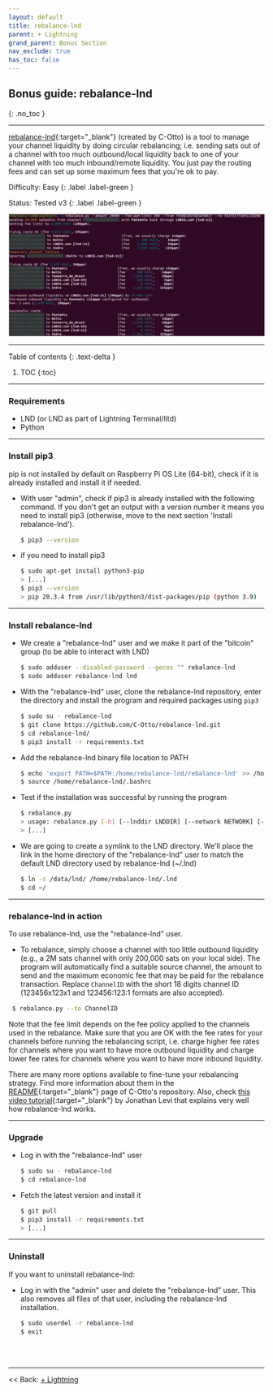 ```yaml
---
layout: default
title: rebalance-lnd
parent: + Lightning
grand_parent: Bonus Section
nav_exclude: true
has_toc: false
---
```


## Bonus guide: rebalance-lnd
{: .no_toc }

---

[rebalance-lnd](https://github.com/C-Otto/rebalance-lnd){:target="_blank"}  (created by C-Otto) is a tool to manage your channel liquidity by doing circular rebalancing; i.e. sending sats out of a channel with too much outbound/local liquidity back to one of your channel with too much inbound/remote liquidity.
You just pay the routing fees and can set up some maximum fees that you're ok to pay.

Difficulty: Easy
{: .label .label-green }

Status: Tested v3
{: .label .label-green }

![rebalance-lnd illustration](../../../images/rebalance-lnd-illustration.png)

---

Table of contents
{: .text-delta }

1. TOC
{:toc}

---

### Requirements

* LND (or LND as part of Lightning Terminal/litd)
* Python

---

### Install pip3

pip is not installed by default on Raspberry Pi OS Lite (64-bit), check if it is already installed and install it if needed.

* With user "admin", check if pip3 is already installed with the following command. If you don't get an output with a version number it means you need to install pip3 (otherwise, move to the next section 'Install rebalance-lnd').
  ```sh
  $ pip3 --version
  ```

* if you need to install pip3

  ```sh
  $ sudo apt-get install python3-pip
  > [...]
  $ pip3 --version
  > pip 20.3.4 from /usr/lib/python3/dist-packages/pip (python 3.9)
  ```

---

### Install rebalance-lnd

* We create a "rebalance-lnd" user and we make it part of the "bitcoin" group (to be able to interact with LND)

  ```sh
  $ sudo adduser --disabled-password --gecos "" rebalance-lnd
  $ sudo adduser rebalance-lnd lnd
  ```

* With the "rebalance-lnd" user, clone the rebalance-lnd repository, enter the directory and install the program and required packages using `pip3`

  ```sh
  $ sudo su - rebalance-lnd
  $ git clone https://github.com/C-Otto/rebalance-lnd.git
  $ cd rebalance-lnd/
  $ pip3 install -r requirements.txt
  ```

* Add the rebalance-lnd binary file location to PATH

  ```sh
  $ echo 'export PATH=$PATH:/home/rebalance-lnd/rebalance-lnd' >> /home/rebalance-lnd/.bashrc
  $ source /home/rebalance-lnd/.bashrc
  ```

* Test if the installation was successful by running the program

  ```sh
  $ rebalance.py
  > usage: rebalance.py [-h] [--lnddir LNDDIR] [--network NETWORK] [--grpc GRPC]
  > [...]
  ```

* We are going to create a symlink to the LND directory. We'll place the link in the home directory of the "rebalance-lnd" user to match the default LND directory used by rebalance-lnd (~/.lnd)

  ```sh
  $ ln -s /data/lnd/ /home/rebalance-lnd/.lnd
  $ cd ~/
  ```

---

### rebalance-lnd in action

To use rebalance-lnd, use the "rebalance-lnd" user.

* To rebalance, simply choose a channel with too little outbound liquidity (e.g., a 2M sats channel with only 200,000 sats on your local side). The program will automatically find a suitable source channel, the amount to send and the maximum economic fee that may be paid for the rebalance transaction. Replace `ChannelID` with the short 18 digits channel ID (123456x123x1 and 123456:123:1 formats are also accepted).

 ```sh
  $ rebalance.py --to ChannelID
  ```

Note that the fee limit depends on the fee policy applied to the channels used in the rebalance. Make sure that you are OK with the fee rates for your channels before running the rebalancing script, i.e. charge higher fee rates for channels where you want to have more outbound liquidity and charge lower fee rates for channels where you want to have more inbound liquidity.

There are many more options available to fine-tune your rebalancing strategy. Find more information about them in the [README](https://github.com/C-Otto/rebalance-lnd){:target="_blank"} page of C-Otto's repository. Also, check [this video tutorial](https://youtu.be/0r3Th42zfDk?t=779){:target="_blank"} by Jonathan Levi that explains very well how rebalance-lnd works.

---

### Upgrade

* Log in with the "rebalance-lnd" user

  ```sh
  $ sudo su - rebalance-lnd
  $ cd rebalance-lnd
  ```

* Fetch the latest version and install it

  ```sh
  $ git pull
  $ pip3 install -r requirements.txt
  > [...]
  ```

---

### Uninstall

If you want to uninstall rebalance-lnd:

* Log in with the "admin" user and delete the "rebalance-lnd" user. This also removes all files of that user, including the rebalance-lnd installation.

  ```sh
  $ sudo userdel -r rebalance-lnd
  $ exit
  ```

<br /><br />

---

<< Back: [+ Lightning](index.md)

